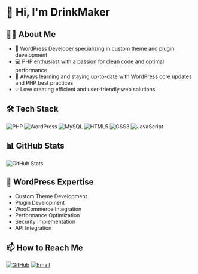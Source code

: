 # 👋 Hi, I'm DrinkMaker

## 👨‍💻 About Me
- 🎯 WordPress Developer specializing in custom theme and plugin development
- 💻 PHP enthusiast with a passion for clean code and optimal performance
- 🌱 Always learning and staying up-to-date with WordPress core updates and PHP best practices
- 💡 Love creating efficient and user-friendly web solutions

## 🛠 Tech Stack
![PHP](https://img.shields.io/badge/-PHP-777BB4?style=flat-square&logo=php&logoColor=white)
![WordPress](https://img.shields.io/badge/-WordPress-21759B?style=flat-square&logo=wordpress&logoColor=white)
![MySQL](https://img.shields.io/badge/-MySQL-4479A1?style=flat-square&logo=mysql&logoColor=white)
![HTML5](https://img.shields.io/badge/-HTML5-E34F26?style=flat-square&logo=html5&logoColor=white)
![CSS3](https://img.shields.io/badge/-CSS3-1572B6?style=flat-square&logo=css3&logoColor=white)
![JavaScript](https://img.shields.io/badge/-JavaScript-F7DF1E?style=flat-square&logo=javascript&logoColor=black)

## 📊 GitHub Stats
![GitHub Stats](https://github-readme-stats.vercel.app/api?username=drinkmaker&show_icons=true&theme=dracula)

## 💼 WordPress Expertise
- Custom Theme Development
- Plugin Development
- WooCommerce Integration
- Performance Optimization
- Security Implementation
- API Integration

## 📫 How to Reach Me
[![GitHub](https://img.shields.io/badge/-GitHub-181717?style=flat-square&logo=github&logoColor=white)](https://github.com/drinkmaker)
[![Email](https://img.shields.io/badge/-Email-D14836?style=flat-square&logo=gmail&logoColor=white)](mailto:your.email@example.com)
